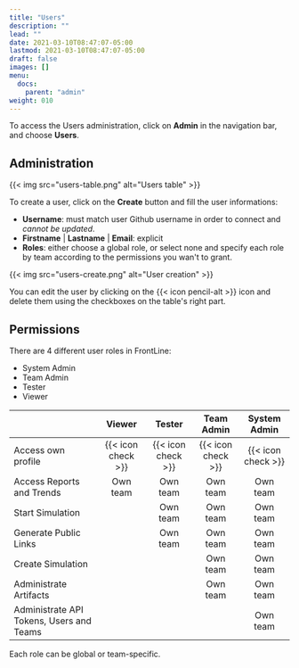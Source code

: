 ```yaml
---
title: "Users"
description: ""
lead: ""
date: 2021-03-10T08:47:07-05:00
lastmod: 2021-03-10T08:47:07-05:00
draft: false
images: []
menu:
  docs:
    parent: "admin"
weight: 010
---
```


To access the Users administration, click on **Admin** in the navigation bar, and choose **Users**.

## Administration

{{< img src="users-table.png" alt="Users table" >}}

To create a user, click on the **Create** button and fill the user informations:

- **Username**: must match user Github username in order to connect and *cannot be updated*.
- **Firstname** | **Lastname** | **Email**: explicit
- **Roles**: either choose a global role, or select none and specify each role by team according to the permissions you wan't to grant.

{{< img src="users-create.png" alt="User creation" >}}

You can edit the user by clicking on the {{< icon pencil-alt >}} icon and delete them using the checkboxes on the table's right part.

## Permissions

There are 4 different user roles in FrontLine:

- System Admin
- Team Admin
- Tester
- Viewer

|                                          | Viewer             | Tester             | Team Admin         | System Admin       |
|------------------------------------------|:------------------:|:------------------:|:------------------:|:------------------:|
| Access own profile                       | {{< icon check >}} | {{< icon check >}} | {{< icon check >}} | {{< icon check >}} |
| Access Reports and Trends                | Own team           | Own team           | Own team           | Own team           |
| Start Simulation                         |                    | Own team           | Own team           | Own team           |
| Generate Public Links                    |                    | Own team           | Own team           | Own team           |
| Create Simulation                        |                    |                    | Own team           | Own team           |
| Administrate Artifacts                   |                    |                    | Own team           | Own team           |
| Administrate API Tokens, Users and Teams |                    |                    |                    | Own team           |

Each role can be global or team-specific.
